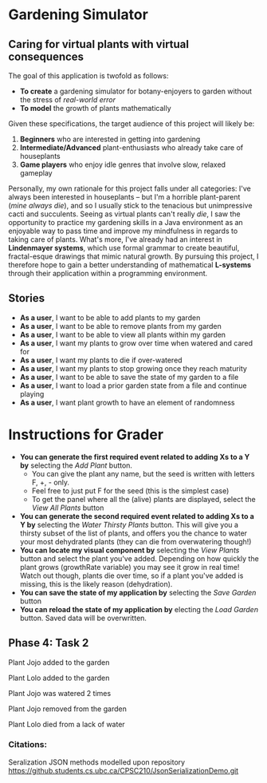 # Gardening Simulator
## Caring for virtual plants with virtual consequences

The goal of this application is twofold as follows:
- **To create** a gardening simulator for botany-enjoyers to garden without the stress of *real-world error*
- **To model** the growth of plants mathematically

Given these specifications, the target audience of this project will likely be: 
1. **Beginners** who are interested in getting into gardening
2. **Intermediate/Advanced** plant-enthusiasts who already take care of houseplants
3. **Game players** who enjoy idle genres that involve slow, relaxed gameplay

Personally, my own rationale for this project falls under all categories: I've always been interested in houseplants – 
but I'm a horrible plant-parent (*mine always die*), and so I usually stick to the tenacious but unimpressive cacti and 
succulents. Seeing as virtual plants can't really *die*, I saw the opportunity to practice my gardening skills in a Java 
environment as an enjoyable way to pass time and improve my mindfulness in regards to taking care of plants. What's 
more, I've already had an interest in **Lindenmayer systems**, which use formal grammar to create beautiful, 
fractal-esque drawings that mimic natural growth. By pursuing this project, I therefore hope to gain a better 
understanding of mathematical **L-systems** through their application within a programming environment. 

## Stories

- **As a user**, I want to be able to add plants to my garden
- **As a user**, I want to be able to remove plants from my garden
- **As a user**, I want to be able to view all plants within my garden
- **As a user**, I want my plants to grow over time when watered and cared for
- **As a user**, I want my plants to die if over-watered
- **As a user**, I want my plants to stop growing once they reach maturity
- **As a user**, I want to be able to save the state of my garden to a file
- **As a user**, I want to load a prior garden state from a file and continue playing
- **As a user**, I want plant growth to have an element of randomness

# Instructions for Grader

- **You can generate the first required event related to adding Xs to a Y by** selecting the *Add Plant* button.
    - You can give the plant any name, but the seed is written with letters F, +, - only.
    - Feel free to just put F for the seed (this is the simplest case)
    - To get the panel where all the (alive) plants are displayed, select the *View All Plants* button
- **You can generate the second required event related to adding Xs to a Y by** selecting the *Water Thirsty Plants*
button. This will give you a thirsty subset of the list of plants, and offers you the chance to water your most 
dehydrated plants (they can die from overwatering though!)
- **You can locate my visual component by** selecting the *View Plants* button
  and select the plant you've added. Depending on how quickly the plant grows (growthRate variable) you may see it
  grow in real time! Watch out though, plants die over time, so if a plant you've added is missing, this is the likely
  reason (dehydration).
- **You can save the state of my application by** selecting the *Save Garden* button
- **You can reload the state of my application by** electing the *Load Garden* button. Saved data will be overwritten.

## Phase 4: Task 2

Plant Jojo added to the garden

Plant Lolo added to the garden

Plant Jojo was watered 2 times

Plant Jojo removed from the garden

Plant Lolo died from a lack of water


### Citations:

Seralization JSON methods modelled upon repository https://github.students.cs.ubc.ca/CPSC210/JsonSerializationDemo.git